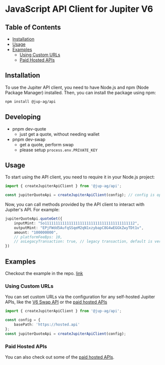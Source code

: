 # JavaScript API Client for Jupiter V6

## Table of Contents

- [Installation](#installation)
- [Usage](#usage)
- [Examples](#examples)
  - [Using Custom URLs](#using-custom-urls)
  - [Paid Hosted APIs](#paid-hosted-apis)

## Installation

To use the Jupiter API client, you need to have Node.js and npm (Node Package Manager) installed. Then, you can install the package using npm:

```bash
npm install @jup-ag/api
```

## Developing

- pnpm dev-quote
  - just get a quote, without needing wallet
- pnpm dev-swap
  - get a quote, perform swap
  - please setup `process.env.PRIVATE_KEY`

## Usage

To start using the API client, you need to require it in your Node.js project:

```typescript
import { createJupiterApiClient } from '@jup-ag/api';

const jupiterQuoteApi = createJupiterApiClient(config); // config is optional

```

Now, you can call methods provided by the API client to interact with Jupiter's API. For example:

```typescript
jupiterQuoteApi.quoteGet({
    inputMint: "So11111111111111111111111111111111111111112",
    outputMint: "EPjFWdd5AufqSSqeM2qN1xzybapC8G4wEGGkZwyTDt1v",
    amount: "100000000",
    // platformFeeBps: 10,
    // asLegacyTransaction: true, // legacy transaction, default is versioned transaction
})
```

## Examples

Checkout the example in the repo. [link](/example/index.ts)

### Using Custom URLs

You can set custom URLs via the configuration for any self-hosted Jupiter APIs, like the [V6 Swap API](https://station.jup.ag/docs/apis/self-hosted) or the [paid hosted APIs](#paid-hosted-apis)

```typescript
import { createJupiterApiClient } from '@jup-ag/api';

const config = {
    basePath: 'https://hosted.api'
};
const jupiterQuoteApi = createJupiterApiClient(config);
```

### Paid Hosted APIs

You can also check out some of the [paid hosted APIs](https://station.jup.ag/docs/apis/self-hosted#paid-hosted-apis).
